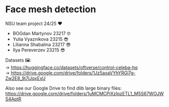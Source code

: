 # Face mesh detection  
  
NSU team project 24/25 ❤  
  
* BOGdan Martynov 23217 🤓  
* Yulia Vyaznikova 23215 😎  
* Lilianna Shabalina 23217 😎  
* Ilya Pereverzev 23215 😎  
  
Datasets 🖼:  
→ https://huggingface.co/datasets/oftverse/control-celeba-hq  
→ https://drive.google.com/drive/folders/1Jz5axaVYhYRGl7g-Zw2E8_9i7lJqxExU  
  
Also see our Google Drive to find dlib large binary files: https://drive.google.com/drive/folders/1uMCMCPiXzIpzETL1_M5S67WOJWS4AptR  
  
